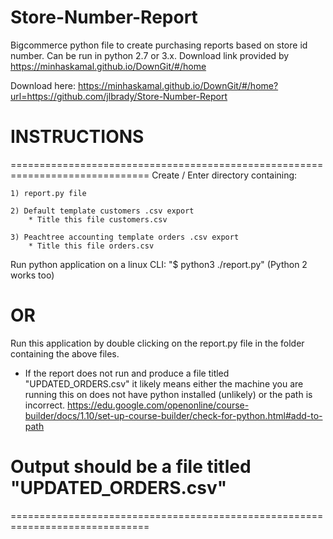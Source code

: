 # Store-Number-Report
Bigcommerce python file to create purchasing reports based on store id number. Can be run in python 2.7 or 3.x. Download link provided by https://minhaskamal.github.io/DownGit/#/home

Download here: https://minhaskamal.github.io/DownGit/#/home?url=https://github.com/jlbrady/Store-Number-Report



# INSTRUCTIONS
==============================================================================
Create / Enter directory containing:

	1) report.py file 
	
	2) Default template customers .csv export
		* Title this file customers.csv
		
	3) Peachtree accounting template orders .csv export
		* Title this file orders.csv
		
Run python application on a linux CLI: "$ python3 ./report.py" (Python 2 works too)

# OR

Run this application by double clicking on the report.py file in the folder containing
the above files.
  * If the report does not run and produce a file titled "UPDATED_ORDERS.csv" it likely means either the machine you are running this on does not have python installed (unlikely) or the path is incorrect. https://edu.google.com/openonline/course-builder/docs/1.10/set-up-course-builder/check-for-python.html#add-to-path
  
# Output should be a file titled "UPDATED_ORDERS.csv"



==============================================================================

